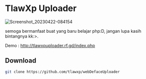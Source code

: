 # TlawXp Uploader

![Screenshot_20230422-084154](https://user-images.githubusercontent.com/101454769/233755318-ecfa5264-88bd-458b-b191-d22d4955ce29.png)

<p>semoga bermanfaat buat yang baru belajar php:D, jangan lupa kasih bintangnya kk:>.</p>
<p>Demo : <a href="http://tlawxpuploader.rf.gd/index.php">http://tlawxpuploader.rf.gd/index.php</a></p>

## Download

```bash
git clone https://github.com/tlawxp/webDefaceUploader
```
